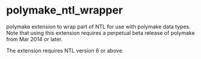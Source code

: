 polymake_ntl_wrapper
====================

polymake extension to wrap part of NTL for use with polymake data types. Note that using this extension requires a perpetual beta release of polymake from Mar 2014 or later. 

The extension requires NTL version 6 or above.

